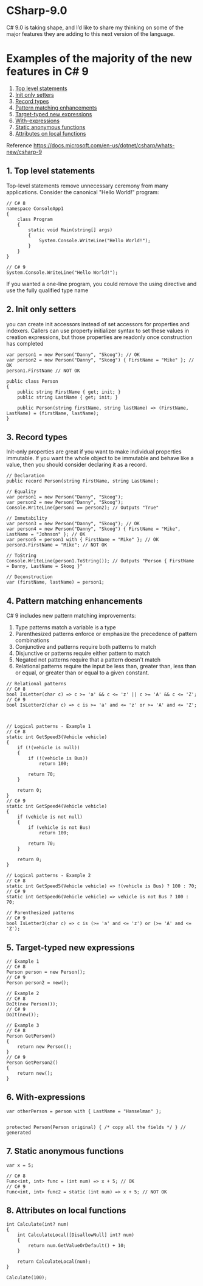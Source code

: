 # CSharp-9.0
C# 9.0 is taking shape, and I’d like to share my thinking on some of the major features they are adding to this next version of the language.


# Examples of the majority of the new features in C# 9
1. [Top level statements](#Top-level-statements)
2. [Init only setters](#Init-only-setters)
3. [Record types](#Record-types)
4. [Pattern matching enhancements](#Pattern-matching-enhancements)
5. [Target-typed new expressions](#Target-typed-new-expressions)
6. [With-expressions](#With-expressions)
7. [Static anonymous functions](#Static-anonymous-functions)
8. [Attributes on local functions](#Attributes-on-local-functions)
 
 Reference https://docs.microsoft.com/en-us/dotnet/csharp/whats-new/csharp-9



## 1. Top level statements

Top-level statements remove unnecessary ceremony from many applications. Consider the canonical "Hello World!" program:

```
// C# 8
namespace ConsoleApp1
{
    class Program
    {
        static void Main(string[] args)
        {
            System.Console.WriteLine("Hello World!");
        }
    }
}

// C# 9
System.Console.WriteLine("Hello World!");
```
If you wanted a one-line program, you could remove the using directive and use the fully qualified type name


## 2. Init only setters
you can create init accessors instead of set accessors for properties and indexers. Callers can use property initializer syntax to set these values in creation expressions, but those properties are readonly once construction has completed

```
var person1 = new Person("Danny", "Skoog"); // OK
var person2 = new Person("Danny", "Skoog") { FirstName = "Mike" }; // OK
person1.FirstName // NOT OK

public class Person
{
    public string FirstName { get; init; }
    public string LastName { get; init; }

    public Person(string firstName, string lastName) => (FirstName, LastName) = (firstName, lastName);
}

```

## 3. Record types
Init-only properties are great if you want to make individual properties immutable. If you want the whole object to be immutable and behave like a value, then you should consider declaring it as a record.

```
// Declaration
public record Person(string FirstName, string LastName);

// Equality
var person1 = new Person("Danny", "Skoog");
var person2 = new Person("Danny", "Skoog");
Console.WriteLine(person1 == person2); // Outputs "True"

// Immutability
var person3 = new Person("Danny", "Skoog"); // OK
var person4 = new Person("Danny", "Skoog") { FirstName = "Mike", LastName = "Johnson" }; // OK
var person5 = person1 with { FirstName = "Mike" }; // OK
person3.FirstName = "Mike"; // NOT OK

// ToString
Console.WriteLine(person1.ToString()); // Outputs "Person { FirstName = Danny, LastName = Skoog }"

// Deconstruction
var (firstName, lastName) = person1;

```
## 4. Pattern matching enhancements

C# 9 includes new pattern matching improvements:
  1. Type patterns match a variable is a type
  2. Parenthesized patterns enforce or emphasize the precedence of pattern combinations
  3. Conjunctive and patterns require both patterns to match
  4. Disjunctive or patterns require either pattern to match
  5. Negated not patterns require that a pattern doesn't match
  6. Relational patterns require the input be less than, greater than, less than or equal, or greater than or equal to a given constant.

```
// Relational patterns
// C# 8
bool IsLetter(char c) => c >= 'a' && c <= 'z' || c >= 'A' && c <= 'Z';
// C# 9
bool IsLetter2(char c) => c is >= 'a' and <= 'z' or >= 'A' and <= 'Z';



// Logical patterns - Example 1
// C# 8
static int GetSpeed3(Vehicle vehicle)
{
    if (!(vehicle is null))
    {
        if (!(vehicle is Bus))
            return 100;

        return 70;
    }

    return 0;
}
// C# 9
static int GetSpeed4(Vehicle vehicle)
{
    if (vehicle is not null)
    {
        if (vehicle is not Bus)
            return 100;

        return 70;
    }

    return 0;
}

// Logical patterns - Example 2
// C# 8
static int GetSpeed5(Vehicle vehicle) => !(vehicle is Bus) ? 100 : 70;
// C# 9
static int GetSpeed6(Vehicle vehicle) => vehicle is not Bus ? 100 : 70;

// Parenthesized patterns
// C# 9
bool IsLetter3(char c) => c is (>= 'a' and <= 'z') or (>= 'A' and <= 'Z');

```

## 5. Target-typed new expressions

```
// Example 1
// C# 8
Person person = new Person();
// C# 9
Person person2 = new();

// Example 2
// C# 8
DoIt(new Person());
// C# 9
DoIt(new());

// Example 3
// C# 8
Person GetPerson()
{
    return new Person();
}
// C# 9
Person GetPerson2()
{
    return new();
}

```
## 6. With-expressions
```
var otherPerson = person with { LastName = "Hanselman" };

```

```

protected Person(Person original) { /* copy all the fields */ } // generated

```

## 7. Static anonymous functions

```
var x = 5;

// C# 8
Func<int, int> func = (int num) => x + 5; // OK
// C# 9
Func<int, int> func2 = static (int num) => x + 5; // NOT OK

```

## 8. Attributes on local functions

```
int Calculate(int? num)
{
    int CalculateLocal([DisallowNull] int? num)
    {
        return num.GetValueOrDefault() + 10;
    }

    return CalculateLocal(num);
}

Calculate(100);

```
